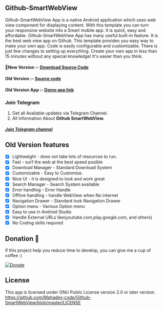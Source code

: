 ## Github-SmartWebView
Github-SmartWebView App is a native Android application which uses web view component for displaying content.
With this template you can turn your responsive website into a Smart mobile app.
It is quick, easy and affordable.
Github-SmartWebView App has many useful built-in feature.
It is the best web view app on Github.
This template provides you easy way to make your own app.
Code is easily configurable and customizable.
There is just few changes to setting up everything.
Create your own app in less than 15 minutes without any special knowledge! It's easier than you think.

#### 🔅New Version :- [Download Source Code](https://github.com/Shiv-Shambhu/Shiv-Shambhu-Project)

#### Old Version :- [Source code](https://github.com/Mahadev-code/Github-SmartWebView/blob/master/Version/Github-SmartWebView.zip)
#### Old Version App :- [Demo app link](https://drive.google.com/file/d/11vThZ9xVbhxJ6YWuF7OrwUB5n48goIKd/view?usp=drivesdk)

### Join Telegram
1. Get all Available updates via Telegram Channel.
2. All Information About **Github SmartWebView.**
##### [Join Telegram channel](https://t.me/Shiv_Shambhu_Github)

## Old Version features
- [x] Lightweight - does not take lots of resources to run.
- [x] Fast - surf the web at the best speed posible
- [x] Download Manager - Standard Download System
- [x] Customizable - Easy to Customize.
- [x] Nice UI - it is designed to look and work great
- [x] Search Manager - Search System available
- [x] Error handling - Error Handle
- [x] Offline handling - handle WebView when No internet
- [x] Navigation Drawer - Standard look Navigation Drawer
- [x] Option menu - Various Option menu
- [x] Easy to use in Android Studio
- [x] Handle External URLs like(youtube.com,play.google.com, and others)
- [x] No Coding skills required

## Donation 💚
If this project help you reduce time to develop, you can give me a cup of coffee :)

[![Donate](https://www.paypalobjects.com/en_US/i/btn/btn_donateCC_LG.gif)](https://try-tolearn.blogspot.com/2021/07/donate.html?m=1)


## License

This app is licensed under GNU Public License version 2.0 or later version.
https://github.com/Mahadev-code/Github-SmartWebView/blob/master/LICENSE
  
